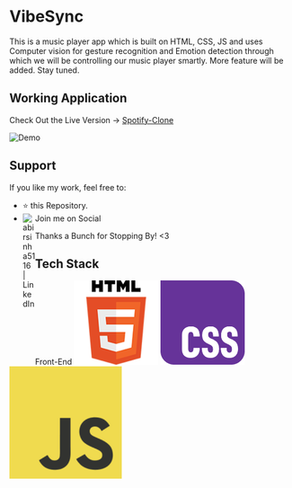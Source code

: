 
# VibeSync

This is a music player app which is built on HTML, CSS, JS and uses Computer vision for gesture recognition and Emotion detection through which we will be controlling our music player smartly. More feature will be added. Stay tuned.



## Working Application

Check Out the Live Version -> [Spotify-Clone](https://github.com/abirsinha5116/Vibesync)

![Demo](https://github.com/BasimAhmedKhan/Spotify-Clone/blob/main/Readme%20Resources/Spotify-Clone.gif)


<!-- ## Screenshots

Log In

![App Screenshot](https://github.com/BasimAhmedKhan/Spotify-Clone/blob/main/Readme%20Resources/login.png)

Home

![App Screenshot](https://github.com/BasimAhmedKhan/Spotify-Clone/blob/main/Readme%20Resources/home.png)

About Us

![App Screenshot](https://github.com/BasimAhmedKhan/Spotify-Clone/blob/main/Readme%20Resources/about.png)

Library

![App Screenshot](https://github.com/BasimAhmedKhan/Spotify-Clone/blob/main/Readme%20Resources/library.png) -->

## Support

If you like my work, feel free to:
 - ⭐ this Repository.
 - Join me on Social [<img align="left" alt="abirsinha5116 | LinkedIn" width="22px" src="https://img.icons8.com/external-tal-revivo-shadow-tal-revivo/48/000000/external-linkedin-in-logo-used-for-professional-networking-logo-shadow-tal-revivo.png" />][linkedin]

Thanks a Bunch for Stopping By! <3


[linkedin]: https://www.linkedin.com/in/abir-sinha-57b654204/

## Tech Stack
Front-End
<img src="https://raw.githubusercontent.com/github/explore/80688e429a7d4ef2fca1e82350fe8e3517d3494d/topics/html/html.png" data-canonical-src="[https://raw.githubusercontent.com/github/explore/80688e429a7d4ef2fca1e82350fe8e3517d3494d/topics/html/html.png]" width="150" />
<img src="https://raw.githubusercontent.com/github/explore/80688e429a7d4ef2fca1e82350fe8e3517d3494d/topics/css/css.png" data-canonical-src="[https://raw.githubusercontent.com/github/explore/80688e429a7d4ef2fca1e82350fe8e3517d3494d/topics/css/css.png]" width="150" /> 
<img src="https://raw.githubusercontent.com/github/explore/80688e429a7d4ef2fca1e82350fe8e3517d3494d/topics/javascript/javascript.png" data-canonical-src="[https://raw.githubusercontent.com/github/explore/80688e429a7d4ef2fca1e82350fe8e3517d3494d/topics/javascript/javascript.png]" width="200" />
